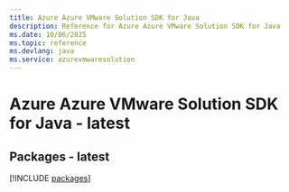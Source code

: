 ```yaml
---
title: Azure Azure VMware Solution SDK for Java
description: Reference for Azure Azure VMware Solution SDK for Java
ms.date: 10/06/2025
ms.topic: reference
ms.devlang: java
ms.service: azurevmwaresolution
---
```

# Azure Azure VMware Solution SDK for Java - latest
## Packages - latest
[!INCLUDE [packages](azure-vmware-solution-index.md)]